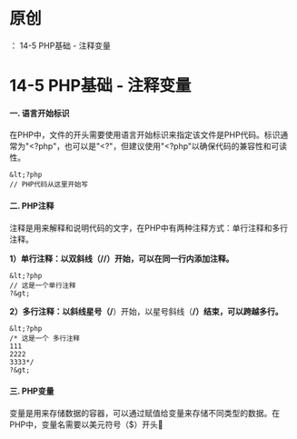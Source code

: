 # 原创
：  14-5 PHP基础 - 注释变量

# 14-5 PHP基础 - 注释变量

#### 一. 语言开始标识

在PHP中，文件的开头需要使用语言开始标识来指定该文件是PHP代码。标识通常为"&lt;?php"，也可以是"&lt;?"，但建议使用"&lt;?php"以确保代码的兼容性和可读性。

```
&lt;?php
// PHP代码从这里开始写
```

#### 二. PHP注释

注释是用来解释和说明代码的文字，在PHP中有两种注释方式：单行注释和多行注释。

**1）单行注释：以双斜线（//）开始，可以在同一行内添加注释。**

```
&lt;?php
// 这是一个单行注释
?&gt;
```

**2）多行注释：以斜线星号（/**）开始，以星号斜线（**/）结束，可以跨越多行。**

```
&lt;?php
/* 这是一个 多行注释 
111
2222
3333*/
?&gt;
```

#### 三. PHP变量

变量是用来存储数据的容器，可以通过赋值给变量来存储不同类型的数据。在PHP中，变量名需要以美元符号（$）开头࿰
